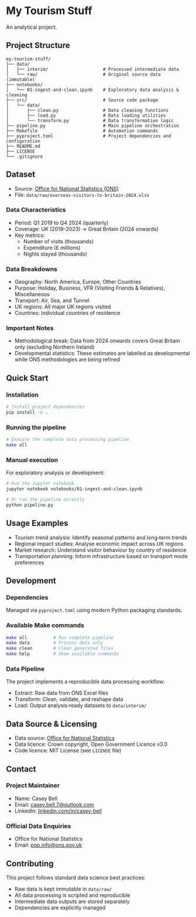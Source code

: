 # My Tourism Stuff
An analytical project.

## Project Structure
```text
my-tourism-stuff/
├── data/
│   ├── interim/                     # Processed intermediate data
│   └── raw/                         # Original source data (immutable)
├── notebooks/
│   └── 01-ingest-and-clean.ipynb    # Exploratory data analysis & cleaning
├── src/                             # Source code package
│   └── data/
│       ├── clean.py                 # Data cleaning functions
│       ├── load.py                  # Data loading utilities
│       └── transform.py             # Data transformation logic
├── pipeline.py                      # Main pipeline orchestration
├── Makefile                         # Automation commands
├── pyproject.toml                   # Project dependencies and configuration
├── README.md
├── LICENSE
└── .gitignore
```

## Dataset
- Source: [Office for National Statistics (ONS)](https://www.ons.gov.uk)  
- File: `data/raw/overseas-visitors-to-britain-2024.xlsx`

### Data Characteristics
- Period: Q1 2019 to Q4 2024 (quarterly)
- Coverage: UK (2019–2023) → Great Britain (2024 onwards)
- Key metrics:
  - Number of visits (thousands)
  - Expenditure (£ millions)
  - Nights stayed (thousands)

### Data Breakdowns
- Geography: North America, Europe, Other Countries
- Purpose: Holiday, Business, VFR (Visiting Friends & Relatives), Miscellaneous
- Transport: Air, Sea, and Tunnel
- UK regions: All major UK regions visited
- Countries: Individual countries of residence

### Important Notes
- Methodological break: Data from 2024 onwards covers Great Britain only (excluding Northern Ireland)
- Developmental statistics: These estimates are labelled as developmental while ONS methodologies are being refined

## Quick Start
### Installation
```bash
# Install project dependencies
pip install -e .
```

### Running the pipeline
```bash
# Execute the complete data processing pipeline
make all
```

### Manual execution
For exploratory analysis or development:
```bash
# Run the Jupyter notebook
jupyter notebook notebooks/01-ingest-and-clean.ipynb
```

```bash
# Or run the pipeline directly
python pipeline.py
```

## Usage Examples
- Tourism trend analysis: Identify seasonal patterns and long‑term trends
- Regional impact studies: Analyse economic impact across UK regions
- Market research: Understand visitor behaviour by country of residence
- Transportation planning: Inform infrastructure based on transport mode preferences

## Development
### Dependencies
Managed via `pyproject.toml` using modern Python packaging standards.

### Available Make commands
```bash
make all          # Run complete pipeline
make data         # Process data only
make clean        # Clean generated files
make help         # Show available commands
```

### Data Pipeline
The project implements a reproducible data processing workflow:
- Extract: Raw data from ONS Excel files
- Transform: Clean, validate, and reshape data
- Load: Output analysis‑ready datasets to `data/interim/`

## Data Source & Licensing
- Data source: [Office for National Statistics](https://www.ons.gov.uk)
- Data licence: Crown copyright, Open Government Licence v3.0
- Code licence: MIT License (see `LICENSE` file)

## Contact
### Project Maintainer
- Name: Casey Bell  
- Email: casey.bell.7@outlook.com  
- LinkedIn: [linkedin.com/in/casey-bell](https://linkedin.com/in/casey-bell)

### Official Data Enquiries
- Office for National Statistics  
- Email: pop.info@ons.gov.uk

## Contributing
This project follows standard data science best practices:
- Raw data is kept immutable in `data/raw/`
- All data processing is scripted and reproducible
- Intermediate data outputs are stored separately
- Dependencies are explicitly managed
